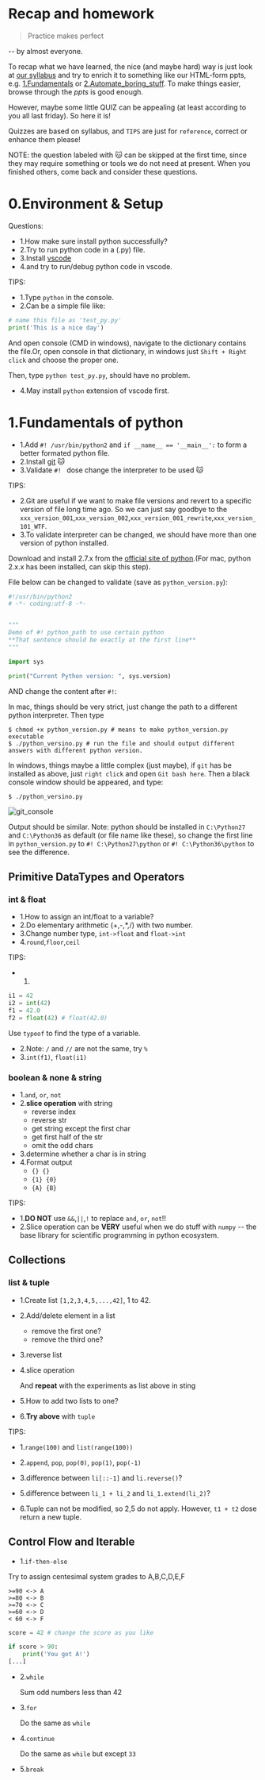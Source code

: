 # Recap and homework

>Practice makes perfect
>
-- by almost everyone.

To recap what we have learned, the nice (and maybe hard) way is just look at [our syllabus](../syllabus.md) and try to enrich it to something like our HTML-form ppts, e.g. [1.Fundamentals](1.Fundamentals.md) or [2.Automate_boring_stuff](2.Automate_boring_stuff.md). To make things easier, 
browse through the *ppts* is good enough.

However, maybe some little QUIZ can be appealing (at least according to you all last friday). So here it is!

Quizzes are based on syllabus, and `TIPS` are just for `reference`, correct or enhance them please!

NOTE: the question labeled with 🐱 can be skipped at the first time, since they may require something or tools we do not need at present. When you finished others, come back and consider these questions.

# 0.Environment & Setup

Questions:

* 1.How make sure install python successfully?
* 2.Try to run python code in a (.py) file.
* 3.Install [vscode](http://code.visualstudio.com/)
* 4.and try to run/debug python code in vscode.


TIPS:

* 1.Type `python` in the console.
* 2.Can be a simple file like:

``` python
# name this file as 'test_py.py'
print('This is a nice day')
```

And open console (CMD in windows), navigate to the dictionary contains the file.Or, open console in that dictionary, in windows just `Shift + Right click` and choose the proper one.

Then, type `python test_py.py`, should have no problem.


* 4.May install `python` extension of vscode first.

# 1.Fundamentals of python

* 1.Add `#! /usr/bin/python2` and `if __name__ == '__main__':` to form a better formated python file.
* 2.Install [git](https://git-scm.com/) 🐱
* 3.Validate `#! ` dose change the interpreter to be used 🐱

TIPS:

* 2.Git are useful if we want to make file versions and revert to a specific version of file long time ago. So we can just say goodbye to the `xxx_version_001`,`xxx_version_002`,`xxx_version_001_rewrite`,`xxx_version_101_WTF`.
* 3.To validate interpreter can be changed, we should have more than one version of python installed.

Download and install 2.7.x from the [official site of python](https://www.python.org/).(For mac, python 2.x.x has been installed, can skip this step).

File below can be changed to validate (save as `python_version.py`):

``` python
#!/usr/bin/python2
# -*- coding:utf-8 -*-


"""
Demo of #! python_path to use certain python
**That sentence should be exactly at the first line**
"""

import sys

print("Current Python version: ", sys.version)
```

AND change the content after `#!`:

In mac, things should be very strict, just change the path to a different python interpreter. Then type 

``` vi
$ chmod +x python_version.py # means to make python_version.py executable
$ ./python_versino.py # run the file and should output different answers with different python version.
```



In windows, things maybe a little complex (just maybe), if `git` has be installed as above, just `right click` and open `Git bash here`. Then a black console window should be appeared, and type:

``` vi
$ ./python_versino.py
```

![git_console](pics/git_console.png)


Output should be similar. Note: python should be installed in `C:\Python27` and `C:\Python36` as default (or file name like these), so change the first line in `python_version.py` to `#! C:\Python27\python` or `#! C:\Python36\python` to see the difference.

## Primitive DataTypes and Operators

### int & float

* 1.How to assign an int/float to a variable?
* 2.Do elementary arithmetic (+,-,*,/) with two number.
* 3.Change number type, `int->float` and `float->int`
* 4.`round`,`floor`,`ceil`


TIPS:

* 1.
``` python
i1 = 42
i2 = int(42)
f1 = 42.0
f2 = float(42) # float(42.0)
```

Use `typeof` to find the type of a variable.

* 2.Note: `/` and `//` are not the same, try `%`
* 3.`int(f1)`, `float(i1)`

### boolean & none & string

* 1.`and`, `or`, `not`
* 2.**slice operation** with string
    - reverse index
    - reverse str
    - get string except the first char
    - get first half of the str
    - omit the odd chars
* 3.determine whether a char is in string
* 4.Format output
    - `{} {}`
    - `{1} {0}`
    - `{A} {B}`

TIPS:

* 1.**DO NOT** use `&&`,`||`,`!` to replace `and`, `or`, `not`!!
* 2.Slice operation can be **VERY** useful when we do stuff with `numpy` -- the base library for scientific programming in python ecosystem.

## Collections

### list & tuple

* 1.Create list `[1,2,3,4,5,...,42]`, 1 to 42.
* 2.Add/delete element in a list
    - remove the first one?
    - remove the third one?
* 3.reverse list
* 4.slice operation

    And **repeat** with the experiments as list above in sting

* 5.How to add two lists to one?

* 6.**Try above** with `tuple`


TIPS:

* 1.`range(100)` and `list(range(100))`
* 2.`append`, `pop`, `pop(0)`, `pop(1)`, `pop(-1)`
* 3.difference between `li[::-1]` and `li.reverse()`?
* 5.difference between `li_1 + li_2` and `li_1.extend(li_2)`?

* 6.Tuple can not be modified, so 2,5 do not apply. However, `t1 + t2` dose return a new tuple.


## Control Flow and Iterable

* 1.`if-then-else`

Try to assign centesimal system grades to A,B,C,D,E,F

```
>=90 <-> A
>=80 <-> B
>=70 <-> C
>=60 <-> D
< 60 <-> F
```


``` python
score = 42 # change the score as you like

if score > 90:
    print('You got A!')
[...]

```



* 2.`while`
    
    Sum odd numbers less than 42

* 3.`for`
    
    Do the same as `while`

* 4.`continue`

    Do the same as `while` but except `33`

* 5.`break`